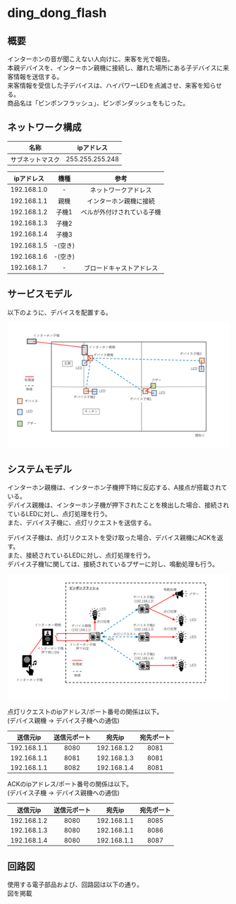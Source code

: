 # ding_dong_flash

## 概要

インターホンの音が聞こえない人向けに、来客を光で報告。  
本親デバイスを、インターホン親機に接続し、離れた場所にある子デバイスに来客情報を送信する。  
来客情報を受信した子デバイスは、ハイパワーLEDを点滅させ、来客を知らせる。  
商品名は「ピンポンフラッシュ」、ピンポンダッシュをもじった。  
 

## ネットワーク構成

| 名称             | ipアドレス      | 
| :--------------: | :-------------: | 
| サブネットマスク | 255.255.255.248 | 

| ipアドレス  | 機種    | 参考                       | 
| :---------: | :-----: | :------------------------: | 
| 192.168.1.0 | -       | ネットワークアドレス       | 
| 192.168.1.1 | 親機    | インターホン親機に接続     | 
| 192.168.1.2 | 子機1   | ベルが外付けされている子機 | 
| 192.168.1.3 | 子機2   |                            | 
| 192.168.1.4 | 子機3   |                            | 
| 192.168.1.5 | -(空き) |                            | 
| 192.168.1.6 | -(空き) |                            | 
| 192.168.1.7 | -       | ブロードキャストアドレス   |


## サービスモデル

以下のように、デバイスを配置する。  

![設置位置](./img/設置位置.PNG)


## システムモデル

インターホン親機は、インターホン子機押下時に反応する、A接点が搭載されている。  
デバイス親機は、インターホン子機が押下されたことを検出した場合、接続されているLEDに対し、点灯処理を行う。  
また、デバイス子機に、点灯リクエストを送信する。  

デバイス子機は、点灯リクエストを受け取った場合、デバイス親機にACKを返す。  
また、接続されているLEDに対し、点灯処理を行う。  
デバイス子機1に関しては、接続されているブザーに対し、鳴動処理も行う。  

![システムモデル](./img/システムモデル.PNG)  

点灯リクエストのipアドレス/ポート番号の関係は以下。  
(デバイス親機 -> デバイス子機への通信)  

| 送信元ip    | 送信元ポート | 宛先ip      | 宛先ポート | 
| :---------: | :----------: | :---------: | :--------: | 
| 192.168.1.1 | 8080         | 192.168.1.2 | 8081       | 
| 192.168.1.1 | 8081         | 192.168.1.3 | 8081       | 
| 192.168.1.1 | 8082         | 192.168.1.4 | 8081       | 

ACKのipアドレス/ポート番号の関係は以下。  
(デバイス子機 -> デバイス親機への通信)  

| 送信元ip    | 送信元ポート | 宛先ip      | 宛先ポート | 
| :---------: | :----------: | :---------: | :--------: | 
| 192.168.1.2 | 8080         | 192.168.1.1 | 8085       | 
| 192.168.1.3 | 8080         | 192.168.1.1 | 8086       | 
| 192.168.1.4 | 8080         | 192.168.1.1 | 8087       | 


## 回路図

使用する電子部品および、回路図は以下の通り。  
図を掲載 